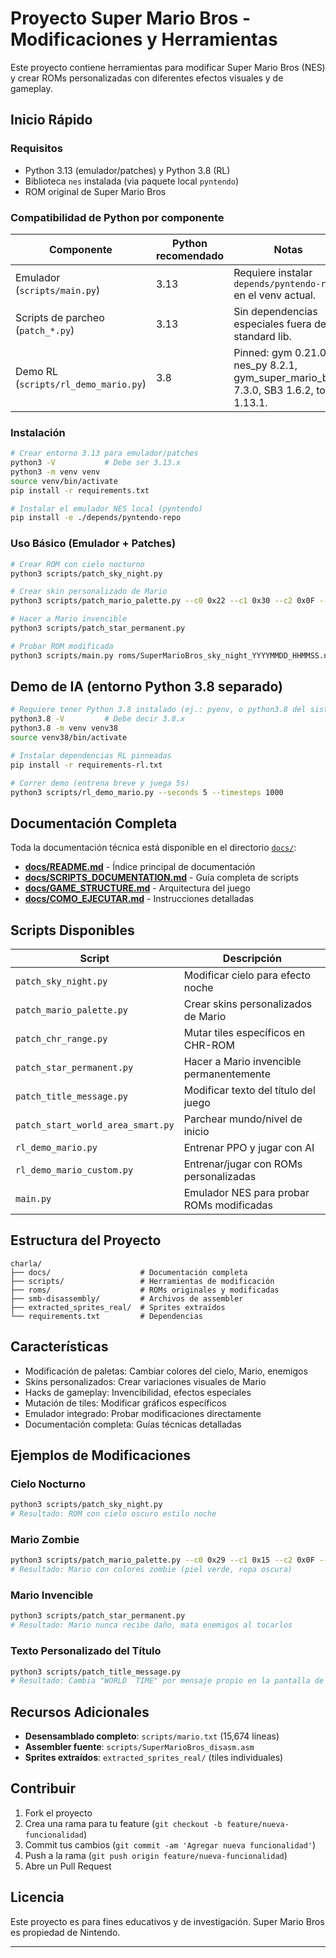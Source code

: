 # Proyecto Super Mario Bros - Modificaciones y Herramientas

Este proyecto contiene herramientas para modificar Super Mario Bros (NES) y crear ROMs personalizadas con diferentes efectos visuales y de gameplay.

## Inicio Rápido

### Requisitos
- Python 3.13 (emulador/patches) y Python 3.8 (RL)
- Biblioteca `nes` instalada (via paquete local `pyntendo`)
- ROM original de Super Mario Bros

### Compatibilidad de Python por componente

| Componente | Python recomendado | Notas |
|---|---|---|
| Emulador (`scripts/main.py`) | 3.13 | Requiere instalar `depends/pyntendo-repo` en el venv actual.
| Scripts de parcheo (`patch_*.py`) | 3.13 | Sin dependencias especiales fuera de standard lib.
| Demo RL (`scripts/rl_demo_mario.py`) | 3.8 | Pinned: gym 0.21.0, nes_py 8.2.1, gym_super_mario_bros 7.3.0, SB3 1.6.2, torch 1.13.1.

### Instalación
```bash
# Crear entorno 3.13 para emulador/patches
python3 -V           # Debe ser 3.13.x
python3 -m venv venv
source venv/bin/activate
pip install -r requirements.txt

# Instalar el emulador NES local (pyntendo)
pip install -e ./depends/pyntendo-repo
```

### Uso Básico (Emulador + Patches)
```bash
# Crear ROM con cielo nocturno
python3 scripts/patch_sky_night.py

# Crear skin personalizado de Mario
python3 scripts/patch_mario_palette.py --c0 0x22 --c1 0x30 --c2 0x0F --c3 0x15

# Hacer a Mario invencible
python3 scripts/patch_star_permanent.py

# Probar ROM modificada
python3 scripts/main.py roms/SuperMarioBros_sky_night_YYYYMMDD_HHMMSS.nes
```

## Demo de IA (entorno Python 3.8 separado)
```bash
# Requiere tener Python 3.8 instalado (ej.: pyenv, o python3.8 del sistema)
python3.8 -V         # Debe decir 3.8.x
python3.8 -m venv venv38
source venv38/bin/activate

# Instalar dependencias RL pinneadas
pip install -r requirements-rl.txt

# Correr demo (entrena breve y juega 5s)
python3 scripts/rl_demo_mario.py --seconds 5 --timesteps 1000
```

## Documentación Completa

Toda la documentación técnica está disponible en el directorio [`docs/`](docs/):

- **[docs/README.md](docs/README.md)** - Índice principal de documentación
- **[docs/SCRIPTS_DOCUMENTATION.md](docs/SCRIPTS_DOCUMENTATION.md)** - Guía completa de scripts
- **[docs/GAME_STRUCTURE.md](docs/GAME_STRUCTURE.md)** - Arquitectura del juego
- **[docs/COMO_EJECUTAR.md](docs/COMO_EJECUTAR.md)** - Instrucciones detalladas

## Scripts Disponibles

| Script | Descripción |
|--------|-------------|
| `patch_sky_night.py` | Modificar cielo para efecto noche |
| `patch_mario_palette.py` | Crear skins personalizados de Mario |
| `patch_chr_range.py` | Mutar tiles específicos en CHR-ROM |
| `patch_star_permanent.py` | Hacer a Mario invencible permanentemente |
| `patch_title_message.py` | Modificar texto del título del juego |
| `patch_start_world_area_smart.py` | Parchear mundo/nivel de inicio |
| `rl_demo_mario.py` | Entrenar PPO y jugar con AI |
| `rl_demo_mario_custom.py` | Entrenar/jugar con ROMs personalizadas |
| `main.py` | Emulador NES para probar ROMs modificadas |

## Estructura del Proyecto

```
charla/
├── docs/                    # Documentación completa
├── scripts/                 # Herramientas de modificación
├── roms/                    # ROMs originales y modificadas
├── smb-disassembly/         # Archivos de assembler
├── extracted_sprites_real/  # Sprites extraídos
└── requirements.txt         # Dependencias
```

## Características

- Modificación de paletas: Cambiar colores del cielo, Mario, enemigos
- Skins personalizados: Crear variaciones visuales de Mario
- Hacks de gameplay: Invencibilidad, efectos especiales
- Mutación de tiles: Modificar gráficos específicos
- Emulador integrado: Probar modificaciones directamente
- Documentación completa: Guías técnicas detalladas

## Ejemplos de Modificaciones

### Cielo Nocturno
```bash
python3 scripts/patch_sky_night.py
# Resultado: ROM con cielo oscuro estilo noche
```

### Mario Zombie
```bash
python3 scripts/patch_mario_palette.py --c0 0x29 --c1 0x15 --c2 0x0F --c3 0x27
# Resultado: Mario con colores zombie (piel verde, ropa oscura)
```

### Mario Invencible
```bash
python3 scripts/patch_star_permanent.py
# Resultado: Mario nunca recibe daño, mata enemigos al tocarlos
```

### Texto Personalizado del Título
```bash
python3 scripts/patch_title_message.py
# Resultado: Cambia "WORLD  TIME" por mensaje propio en la pantalla de título
```

## Recursos Adicionales

- **Desensamblado completo**: `scripts/mario.txt` (15,674 líneas)
- **Assembler fuente**: `scripts/SuperMarioBros_disasm.asm`
- **Sprites extraídos**: `extracted_sprites_real/` (tiles individuales)

## Contribuir

1. Fork el proyecto
2. Crea una rama para tu feature (`git checkout -b feature/nueva-funcionalidad`)
3. Commit tus cambios (`git commit -am 'Agregar nueva funcionalidad'`)
4. Push a la rama (`git push origin feature/nueva-funcionalidad`)
5. Abre un Pull Request

## Licencia

Este proyecto es para fines educativos y de investigación. Super Mario Bros es propiedad de Nintendo.

---

